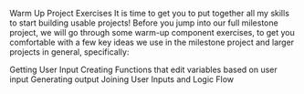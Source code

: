 Warm Up Project Exercises
It is time to get you to put together all my skills to start building usable projects! Before you jump into our full
milestone project, we will go through some warm-up component exercises, to get you comfortable with a few key ideas we
use in the milestone project and larger projects in general, specifically:

Getting User Input
Creating Functions that edit variables based on user input
Generating output
Joining User Inputs and Logic Flow